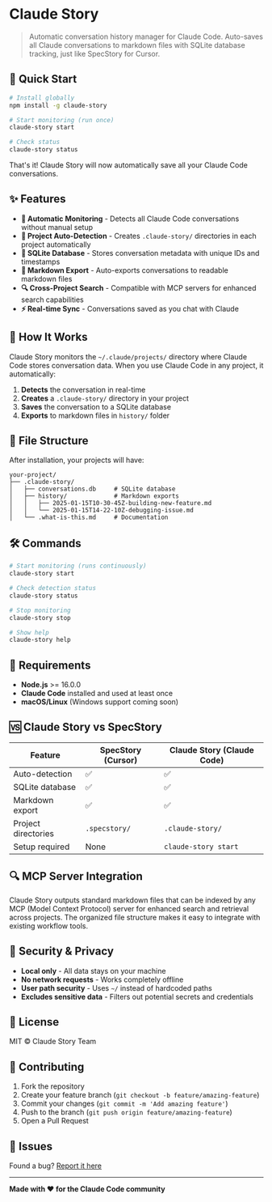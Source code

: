 # Claude Story

> Automatic conversation history manager for Claude Code. Auto-saves all Claude conversations to markdown files with SQLite database tracking, just like SpecStory for Cursor.

## 🚀 Quick Start

```bash
# Install globally
npm install -g claude-story

# Start monitoring (run once)
claude-story start

# Check status
claude-story status
```

That's it! Claude Story will now automatically save all your Claude Code conversations.

## ✨ Features

- **🤖 Automatic Monitoring** - Detects all Claude Code conversations without manual setup
- **📁 Project Auto-Detection** - Creates `.claude-story/` directories in each project automatically  
- **💾 SQLite Database** - Stores conversation metadata with unique IDs and timestamps
- **📄 Markdown Export** - Auto-exports conversations to readable markdown files
- **🔍 Cross-Project Search** - Compatible with MCP servers for enhanced search capabilities
- **⚡ Real-time Sync** - Conversations saved as you chat with Claude

## 🎯 How It Works

Claude Story monitors the `~/.claude/projects/` directory where Claude Code stores conversation data. When you use Claude Code in any project, it automatically:

1. **Detects** the conversation in real-time
2. **Creates** a `.claude-story/` directory in your project
3. **Saves** the conversation to a SQLite database
4. **Exports** to markdown files in `history/` folder

## 📂 File Structure

After installation, your projects will have:

```
your-project/
├── .claude-story/
│   ├── conversations.db     # SQLite database
│   ├── history/             # Markdown exports
│   │   ├── 2025-01-15T10-30-45Z-building-new-feature.md
│   │   └── 2025-01-15T14-22-10Z-debugging-issue.md
│   └── .what-is-this.md     # Documentation
```

## 🛠 Commands

```bash
# Start monitoring (runs continuously)
claude-story start

# Check detection status  
claude-story status

# Stop monitoring
claude-story stop

# Show help
claude-story help
```

## 🔧 Requirements

- **Node.js** >= 16.0.0
- **Claude Code** installed and used at least once
- **macOS/Linux** (Windows support coming soon)

## 🆚 Claude Story vs SpecStory

| Feature | SpecStory (Cursor) | Claude Story (Claude Code) |
|---------|-------------------|---------------------------|
| Auto-detection | ✅ | ✅ |
| SQLite database | ✅ | ✅ |
| Markdown export | ✅ | ✅ |
| Project directories | `.specstory/` | `.claude-story/` |
| Setup required | None | `claude-story start` |

## 🔍 MCP Server Integration

Claude Story outputs standard markdown files that can be indexed by any MCP (Model Context Protocol) server for enhanced search and retrieval across projects. The organized file structure makes it easy to integrate with existing workflow tools.

## 🚨 Security & Privacy

- **Local only** - All data stays on your machine
- **No network requests** - Works completely offline
- **User path security** - Uses `~/` instead of hardcoded paths
- **Excludes sensitive data** - Filters out potential secrets and credentials

## 📝 License

MIT © Claude Story Team

## 🤝 Contributing

1. Fork the repository
2. Create your feature branch (`git checkout -b feature/amazing-feature`)
3. Commit your changes (`git commit -m 'Add amazing feature'`)
4. Push to the branch (`git push origin feature/amazing-feature`)
5. Open a Pull Request

## 🐛 Issues

Found a bug? [Report it here](https://github.com/your-username/claude-story/issues)

---

**Made with ❤️ for the Claude Code community**